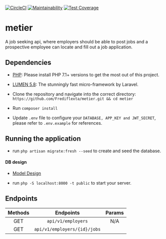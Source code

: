 [![CircleCI](https://circleci.com/gh/Frediflexta/metier.svg?style=svg)](https://circleci.com/gh/Frediflexta/metier)
[![Maintainability](https://api.codeclimate.com/v1/badges/473c89a6c4424547981c/maintainability)](https://codeclimate.com/github/Frediflexta/metier/maintainability)
[![Test Coverage](https://api.codeclimate.com/v1/badges/473c89a6c4424547981c/test_coverage)](https://codeclimate.com/github/Frediflexta/metier/test_coverage)

# metier
A job seeking api, where employers should be able to post jobs and a prospective employee can locate and fill out a job application.

## Dependencies
+ [PHP](https://en.wikipedia.org/wiki/PHP): Please install PHP 7.1+ versions to get the most out of this project.

+ [LUMEN 5.8](https://lumen.laravel.com/docs/5.8): The stunningly fast micro-framework by Laravel.

+ Clone the repository and navigate into the correct directory: `https://github.com/Frediflexta/metier.git && cd metier`

+ Run `composer install`

+ Update `.env` file to configure your ```DATABASE, APP_KEY and JWT_SECRET```, please refer to `.env.example` for references.

## Running the application
+ run `php artisan migrate:fresh --seed` to create and seed the database.

#### DB design
+ [Model Design](https://app.quickdatabasediagrams.com/#/d/7DgkYY)

+ run `php -S localhost:8000 -t public` to start your server.

## Endpoints
| Methods | Endpoints | Params |
|:--------:|:---------:|:--------:|
| GET     | `api/v1/employers`| N/A
| GET     | `api/v1/employers/{id}/jobs`
